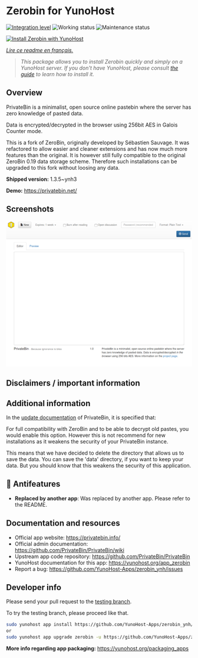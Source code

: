 <!--
N.B.: This README was automatically generated by https://github.com/YunoHost/apps/tree/master/tools/README-generator
It shall NOT be edited by hand.
-->

# Zerobin for YunoHost

[![Integration level](https://dash.yunohost.org/integration/zerobin.svg)](https://dash.yunohost.org/appci/app/zerobin) ![Working status](https://ci-apps.yunohost.org/ci/badges/zerobin.status.svg) ![Maintenance status](https://ci-apps.yunohost.org/ci/badges/zerobin.maintain.svg)

[![Install Zerobin with YunoHost](https://install-app.yunohost.org/install-with-yunohost.svg)](https://install-app.yunohost.org/?app=zerobin)

*[Lire ce readme en français.](./README_fr.md)*

> *This package allows you to install Zerobin quickly and simply on a YunoHost server.
If you don't have YunoHost, please consult [the guide](https://yunohost.org/#/install) to learn how to install it.*

## Overview

PrivateBin is a minimalist, open source online pastebin where the server has zero knowledge of pasted data.

Data is encrypted/decrypted in the browser using 256bit AES in Galois Counter mode.

This is a fork of ZeroBin, originally developed by Sébastien Sauvage. It was refactored to allow easier and cleaner extensions and has now much more features than the original. It is however still fully compatible to the original ZeroBin 0.19 data storage scheme. Therefore such installations can be upgraded to this fork without loosing any data.


**Shipped version:** 1.3.5~ynh3

**Demo:** https://privatebin.net/

## Screenshots

![Screenshot of Zerobin](./doc/screenshots/screenshot.png)

## Disclaimers / important information

## Additional information

In the [update documentation](https://github.com/PrivateBin/PrivateBin/wiki/Configuration#zerobincompatibility) of PrivateBin, it is specified that:

For full compatibility with ZeroBin and to be able to decrypt old pastes, you would enable this option. However this is not recommend for new installations as it weakens the security of your PrivateBin instance.

This means that we have decided to delete the directory that allows us to save the data. You can save the 'data' directory, if you want to keep your data. But you should know that this weakens the security of this application.

## :red_circle: Antifeatures

- **Replaced by another app**: Was replaced by another app. Please refer to the README.

## Documentation and resources

* Official app website: <https://privatebin.info/>
* Official admin documentation: <https://github.com/PrivateBin/PrivateBin/wiki>
* Upstream app code repository: <https://github.com/PrivateBin/PrivateBin>
* YunoHost documentation for this app: <https://yunohost.org/app_zerobin>
* Report a bug: <https://github.com/YunoHost-Apps/zerobin_ynh/issues>

## Developer info

Please send your pull request to the [testing branch](https://github.com/YunoHost-Apps/zerobin_ynh/tree/testing).

To try the testing branch, please proceed like that.

``` bash
sudo yunohost app install https://github.com/YunoHost-Apps/zerobin_ynh/tree/testing --debug
or
sudo yunohost app upgrade zerobin -u https://github.com/YunoHost-Apps/zerobin_ynh/tree/testing --debug
```

**More info regarding app packaging:** <https://yunohost.org/packaging_apps>
